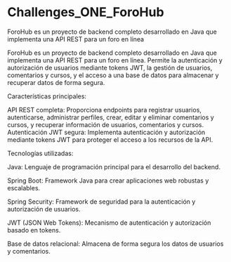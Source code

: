# Challenges_ONE_ForoHub
ForoHub es un proyecto de backend completo desarrollado en Java que implementa una API REST para un foro en línea

ForoHub es un proyecto de backend completo desarrollado en Java que implementa una API REST para un foro en línea. 
Permite la autenticación y autorización de usuarios mediante tokens JWT, la gestión de usuarios, comentarios y cursos, 
y el acceso a una base de datos para almacenar y recuperar datos de forma segura.

Características principales:

API REST completa: Proporciona endpoints para registrar usuarios, autenticarse, administrar perfiles, crear, editar y 
eliminar comentarios y cursos, y recuperar información de usuarios, comentarios y cursos. 
Autenticación JWT segura: Implementa autenticación y autorización mediante tokens JWT para proteger el acceso a los recursos de la API.

Tecnologías utilizadas:

Java: Lenguaje de programación principal para el desarrollo del backend.

Spring Boot: Framework Java para crear aplicaciones web robustas y escalables.

Spring Security: Framework de seguridad para la autenticación y autorización de usuarios.

JWT (JSON Web Tokens): Mecanismo de autenticación y autorización basado en tokens.

Base de datos relacional: Almacena de forma segura los datos de usuarios y comentarios.
